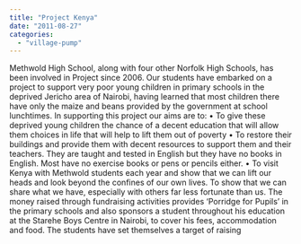 ```yaml
---
title: "Project Kenya"
date: "2011-08-27"
categories: 
  - "village-pump"
---
```


Methwold High School, along with four other Norfolk High Schools, has been involved in Project since 2006. Our students have embarked on a project to support very poor young children in primary schools in the deprived Jericho area of Nairobi, having learned that most children there have only the maize and beans provided by the government at school lunchtimes. In supporting this project our aims are to: • To give these deprived young children the chance of a decent education that will allow them choices in life that will help to lift them out of poverty • To restore their buildings and provide them with decent resources to support them and their teachers. They are taught and tested in English but they have no books in English. Most have no exercise books or pens or pencils either. • To visit Kenya with Methwold students each year and show that we can lift our heads and look beyond the confines of our own lives. To show that we can share what we have, especially with others far less fortunate than us. The money raised through fundraising activities provides ‘Porridge for Pupils’ in the primary schools and also sponsors a student throughout his education at the Starehe Boys Centre in Nairobi, to cover his fees, accommodation and food. The students have set themselves a target of raising
